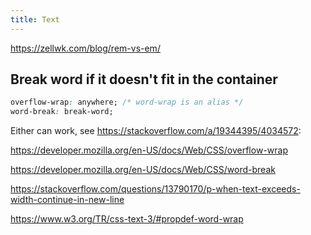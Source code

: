 ```yaml
---
title: Text
---
```



https://zellwk.com/blog/rem-vs-em/


## Break word if it doesn't fit in the container

```css
overflow-wrap: anywhere; /* word-wrap is an alias */
word-break: break-word;
```
Either can work, see https://stackoverflow.com/a/19344395/4034572:

https://developer.mozilla.org/en-US/docs/Web/CSS/overflow-wrap

https://developer.mozilla.org/en-US/docs/Web/CSS/word-break

https://stackoverflow.com/questions/13790170/p-when-text-exceeds-width-continue-in-new-line

https://www.w3.org/TR/css-text-3/#propdef-word-wrap
